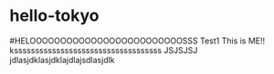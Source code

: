 # hello-tokyo
#HELOOOOOOOOOOOOOOOOOOOOOOOOOSSS
Test1
This is ME!!
ksssssssssssssssssssssssssssssssssss
JSJSJSJ
jdlasjdklasjdklajdlajsdlasjdlk
